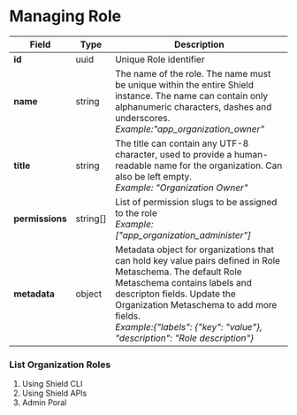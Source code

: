 # Managing Role

| Field           | Type     | Description                                                                                                                                                                                                                                                                                         |
| --------------- | -------- | --------------------------------------------------------------------------------------------------------------------------------------------------------------------------------------------------------------------------------------------------------------------------------------------------- |
| **id**          | uuid     | Unique Role identifier                                                                                                                                                                                                                                                                              |
| **name**        | string   | The name of the role. The name must be unique within the entire Shield instance. The name can contain only alphanumeric characters, dashes and underscores.<br/> _Example:"app_organization_owner"_                                                                                                 |
| **title**       | string   | The title can contain any UTF-8 character, used to provide a human-readable name for the organization. Can also be left empty. <br/>_Example: "Organization Owner"_                                                                                                                                 |
| **permissions** | string[] | List of permission slugs to be assigned to the role <br/> _Example: ["app_organization_administer"]_                                                                                                                                                                                                |
| **metadata**    | object   | Metadata object for organizations that can hold key value pairs defined in Role Metaschema. The default Role Metaschema contains labels and descripton fields. Update the Organization Metaschema to add more fields.<br/>_Example:{"labels": {"key": "value"}, "description": "Role description"}_ |

### List Organization Roles

1. Using Shield CLI
2. Using Shield APIs
3. Admin Poral